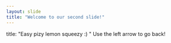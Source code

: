 ```yaml
---
layout: slide
title: "Welcome to our second slide!"
---
```

title: "Easy pizy lemon squeezy :) "
Use the left arrow to go back!
